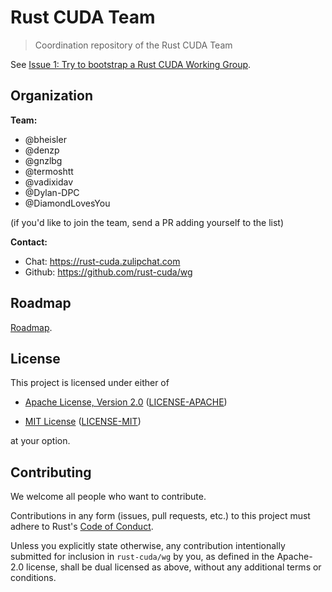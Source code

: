 # Rust CUDA Team

> Coordination repository of the Rust CUDA Team

See [Issue 1: Try to bootstrap a Rust CUDA Working
Group](https://github.com/rust-cuda/wg/issues/1).

## Organization

**Team:**

* @bheisler
* @denzp
* @gnzlbg
* @termoshtt
* @vadixidav
* @Dylan-DPC
* @DiamondLovesYou

(if you'd like to join the team, send a PR adding yourself to the list)

**Contact:**

* Chat: https://rust-cuda.zulipchat.com
* Github: https://github.com/rust-cuda/wg

## Roadmap

[Roadmap](documents/roadmap.md).

## License

This project is licensed under either of

* [Apache License, Version 2.0](http://www.apache.org/licenses/LICENSE-2.0)
  ([LICENSE-APACHE](LICENSE-APACHE))

* [MIT License](http://opensource.org/licenses/MIT)
  ([LICENSE-MIT](LICENSE-MIT))

at your option.

## Contributing

We welcome all people who want to contribute.

Contributions in any form (issues, pull requests, etc.) to this project
must adhere to Rust's [Code of Conduct].

Unless you explicitly state otherwise, any contribution intentionally submitted
for inclusion in `rust-cuda/wg` by you, as defined in the Apache-2.0 license,
shall be dual licensed as above, without any additional terms or conditions.

[Code of Conduct]: https://www.rust-lang.org/en-US/conduct.html
